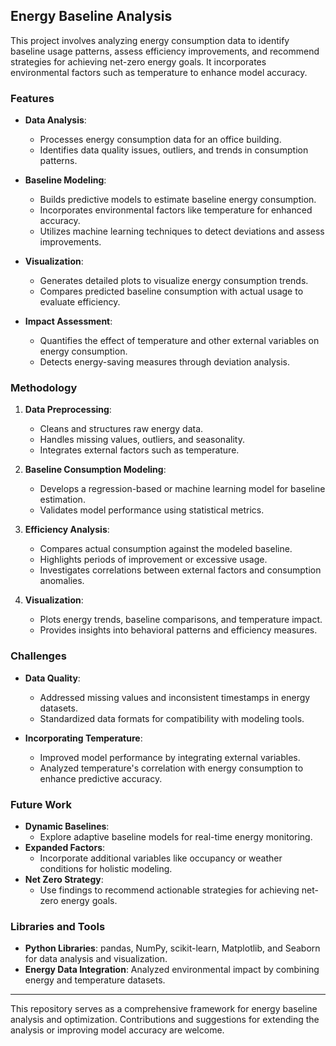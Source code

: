 ## Energy Baseline Analysis

This project involves analyzing energy consumption data to identify baseline usage patterns, assess efficiency improvements, and recommend strategies for achieving net-zero energy goals. It incorporates environmental factors such as temperature to enhance model accuracy.

### Features
- **Data Analysis**:
  - Processes energy consumption data for an office building.
  - Identifies data quality issues, outliers, and trends in consumption patterns.

- **Baseline Modeling**:
  - Builds predictive models to estimate baseline energy consumption.
  - Incorporates environmental factors like temperature for enhanced accuracy.
  - Utilizes machine learning techniques to detect deviations and assess improvements.

- **Visualization**:
  - Generates detailed plots to visualize energy consumption trends.
  - Compares predicted baseline consumption with actual usage to evaluate efficiency.

- **Impact Assessment**:
  - Quantifies the effect of temperature and other external variables on energy consumption.
  - Detects energy-saving measures through deviation analysis.

### Methodology
1. **Data Preprocessing**:
   - Cleans and structures raw energy data.
   - Handles missing values, outliers, and seasonality.
   - Integrates external factors such as temperature.

2. **Baseline Consumption Modeling**:
   - Develops a regression-based or machine learning model for baseline estimation.
   - Validates model performance using statistical metrics.

3. **Efficiency Analysis**:
   - Compares actual consumption against the modeled baseline.
   - Highlights periods of improvement or excessive usage.
   - Investigates correlations between external factors and consumption anomalies.

4. **Visualization**:
   - Plots energy trends, baseline comparisons, and temperature impact.
   - Provides insights into behavioral patterns and efficiency measures.

### Challenges
- **Data Quality**:
  - Addressed missing values and inconsistent timestamps in energy datasets.
  - Standardized data formats for compatibility with modeling tools.

- **Incorporating Temperature**:
  - Improved model performance by integrating external variables.
  - Analyzed temperature's correlation with energy consumption to enhance predictive accuracy.

### Future Work
- **Dynamic Baselines**:
  - Explore adaptive baseline models for real-time energy monitoring.
- **Expanded Factors**:
  - Incorporate additional variables like occupancy or weather conditions for holistic modeling.
- **Net Zero Strategy**:
  - Use findings to recommend actionable strategies for achieving net-zero energy goals.

### Libraries and Tools
- **Python Libraries**: pandas, NumPy, scikit-learn, Matplotlib, and Seaborn for data analysis and visualization.
- **Energy Data Integration**: Analyzed environmental impact by combining energy and temperature datasets.

---

This repository serves as a comprehensive framework for energy baseline analysis and optimization. Contributions and suggestions for extending the analysis or improving model accuracy are welcome.
